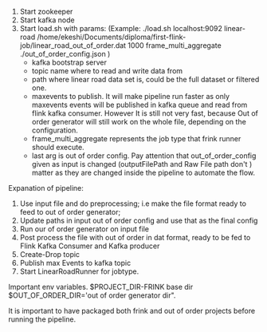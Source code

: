 1. Start zookeeper
2. Start kafka node
3. Start load.sh with params: (Example: ./load.sh localhost:9092 linear-road     /home/ekeshi/Documents/diploma/first-flink-job/linear_road_out_of_order.dat 1000 frame_multi_aggregate ./out_of_order_config.json
   )
   - kafka bootstrap server
   - topic name where to read and write data from
   - path where linear road data set is, could be the full dataset or filtered one.
   - maxevents to publish. It will make pipeline run faster as only maxevents events will be  published in kafka queue and read from flink kafka consumer. However
It is still not very fast, because Out of order generator will still work on the whole file, depending on the configuration.
   - frame_multi_aggregate represents the job type that frink runner should execute.
   - last arg is out of order config. Pay attention that out_of_order_config given as input is changed (outputFilePath and Raw File path don't ) matter
as they are changed inside the pipeline to automate the flow.



Expanation of pipeline:

1. Use input file and do preprocessing; i.e make the file format ready to feed to out of order generator;
2. Update paths in input out of order config and use that as the final config
3. Run our of order generator on input file
4. Post process the file with out of order in dat format, ready to be fed to Flink Kafka Consumer and Kafka producer
5. Create-Drop topic
6. Publish max Events to kafka topic
7. Start LinearRoadRunner for jobtype.

Important env variables.
$PROJECT_DIR-FRINK base dir
$OUT_OF_ORDER_DIR='out of order generator dir".

It is important to have packaged both frink and out of order projects before running the pipeline.